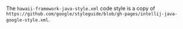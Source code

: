 The `hawaii-framework-java-style.xml` code style is a copy of `https://github.com/google/styleguide/blob/gh-pages/intellij-java-google-style.xml`.
